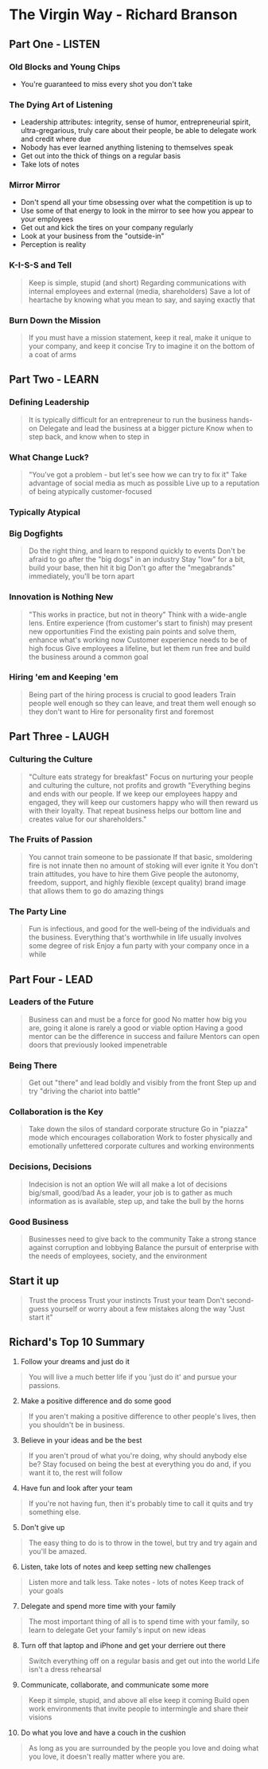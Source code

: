 # The Virgin Way - Richard Branson

## Part One - LISTEN
### Old Blocks and Young Chips
* You're guaranteed to miss every shot you don't take

### The Dying Art of Listening
* Leadership attributes: integrity, sense of humor, entrepreneurial spirit, ultra-gregarious, truly care about their people, be able to delegate work and credit where due  
* Nobody has ever learned anything listening to themselves speak  
* Get out into the thick of things on a regular basis  
* Take lots of notes

### Mirror Mirror
* Don't spend all your time obsessing over what the competition is up to
* Use some of that energy to look in the mirror to see how you appear to your employees
* Get out and kick the tires on your company regularly
* Look at your business from the "outside-in"
* Perception is reality

### K-I-S-S and Tell
> Keep is simple, stupid (and short)
> Regarding communications with internal employees and external (media, shareholders)
> Save a lot of heartache by knowing what you mean to say, and saying exactly that

### Burn Down the Mission
> If you must have a mission statement, keep it real, make it unique to your company, and keep it concise
> Try to imagine it on the bottom of a coat of arms

## Part Two - LEARN
### Defining Leadership
> It is typically difficult for an entrepreneur to run the business hands-on
> Delegate and lead the business at a bigger picture
> Know when to step back, and know when to step in

### What Change Luck?
> "You've got a problem - but let's see how we can try to fix it"
> Take advantage of social media as much as possible
> Live up to a reputation of being atypically customer-focused

### Typically Atypical
### Big Dogfights
> Do the right thing, and learn to respond quickly to events
> Don't be afraid to go after the "big dogs" in an industry
> Stay "low" for a bit, build your base, then hit it big
> Don't go after the "megabrands" immediately, you'll be torn apart

### Innovation is Nothing New
> "This works in practice, but not in theory"
> Think with a wide-angle lens. Entire experience (from customer's start to finish) may present new opportunities
> Find the existing pain points and solve them, enhance what's working now
> Customer experience needs to be of high focus
> Give employees a lifeline, but let them run free and build the business around a common goal

### Hiring 'em and Keeping 'em
> Being part of the hiring process is crucial to good leaders
> Train people well enough so they can leave, and treat them well enough so they don't want to
> Hire for personality first and foremost

## Part Three - LAUGH
### Culturing the Culture
> "Culture eats strategy for breakfast"
> Focus on nurturing your people and culturing the culture, not profits and growth
> "Everything begins and ends with our people. If we keep our employees happy and engaged, they will keep our customers happy who will then reward us with their loyalty. That repeat business helps our bottom line and creates value for our shareholders."

### The Fruits of Passion
> You cannot train someone to be passionate
> If that basic, smoldering fire is not innate then no amount of stoking will ever ignite it
> You don't train attitudes, you have to hire them
> Give people the autonomy, freedom, support, and highly flexible (except quality) brand image that allows them to go do amazing things

### The Party Line
> Fun is infectious, and good for the well-being of the individuals and the business.
> Everything that's worthwhile in life usually involves some degree of risk
> Enjoy a fun party with your company once in a while

## Part Four - LEAD
### Leaders of the Future
> Business can and must be a force for good
> No matter how big you are, going it alone is rarely a good or viable option
> Having a good mentor can be the difference in success and failure
> Mentors can open doors that previously looked impenetrable

### Being There
> Get out "there" and lead boldly and visibly from the front
> Step up and try "driving the chariot into battle"

### Collaboration is the Key
> Take down the silos of standard corporate structure
> Go in "piazza" mode which encourages collaboration
> Work to foster physically and emotionally unfettered corporate cultures and working environments

### Decisions, Decisions
> Indecision is not an option
> We will all make a lot of decisions big/small, good/bad
> As a leader, your job is to gather as much information as is available, step up, and take the bull by the horns

### Good Business
> Businesses need to give back to the community
> Take a strong stance against corruption and lobbying
> Balance the pursuit of enterprise with the needs of employees, society, and the environment

## Start it up
> Trust the process
> Trust your instincts
> Trust your team
> Don't second-guess yourself or worry about a few mistakes along the way
> "Just start it"

## Richard's Top 10 Summary
1. Follow your dreams and just do it
> You will live a much better life if you 'just do it' and pursue your passions.

2. Make a positive difference and do some good
> If you aren't making a positive difference to other people's lives, then you shouldn't be in business.

3. Believe in your ideas and be the best
> If you aren't proud of what you're doing, why should anybody else be?
> Stay focused on being the best at everything you do and, if you want it to, the rest will follow

4. Have fun and look after your team
> If you're not having fun, then it's probably time to call it quits and try something else.

5. Don't give up
> The easy thing to do is to throw in the towel, but try and try again and you'll be amazed.

6. Listen, take lots of notes and keep setting new challenges
> Listen more and talk less.
> Take notes - lots of notes
> Keep track of your goals

7. Delegate and spend more time with your family
> The most important thing of all is to spend time with your family, so learn to delegate
> Get your family's input on new ideas

8. Turn off that laptop and iPhone and get your derriere out there
> Switch everything off on a regular basis and get out into the world
> Life isn't a dress rehearsal

9. Communicate, collaborate, and communicate some more
> Keep it simple, stupid, and above all else keep it coming
> Build open work environments that invite people to intermingle and share their visions

10. Do what you love and have a couch in the cushion
> As long as you are surrounded by the people you love and doing what you love, it doesn't really matter where you are.
